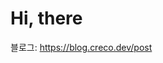 # Hi, there

블로그: https://blog.creco.dev/post

<!--
# 안녕하세요 👋 Creco 입니당

- 🧑‍💻 Toss Core에서 FE 개발자의 생산성을 높이기 위해 열심히 고민하고 있습니다.

- 😄 쓸만한 글이 생각나면 [블로그](https://creco.today/blog) 에 글을 쓰고 있습니다.

- 🏅 제 스킬은 [skill](https://creco.today/about/skill) 여기에 있습니다!

- ✍️ 가끔 알고리즘의 [흔적](https://creco.today/leetcode) 에서 LeetCode를 풀고 있습니다.

- 📜 자세한 내용은 [about](https://creco.today/about)

- 🌠 ppt 내용은 [portfolio](https://creco.today/portfolio)
-->
